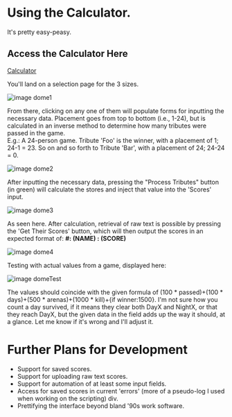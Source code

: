 # Using the Calculator.
It's pretty easy-peasy.

## Access the Calculator Here
[Calculator](https://hgsides.github.io/dome-calculator/scorecalc.html)

You'll land on a selection page for the 3 sizes.

![image dome1](https://i.imgur.com/bqVfuqE.png)

From there, clicking on any one of them will populate forms for inputting the necessary data.  Placement goes from top to bottom (i.e., 1-24), but is calculated in an inverse method to determine how many tributes were passed in the game.  
E.g.: A 24-person game.  Tribute 'Foo' is the winner, with a placement of 1; 24-1 = 23.  So on and so forth to Tribute 'Bar', with a placement of 24; 24-24 = 0.  

![image dome2](https://i.imgur.com/9URTFtG.png)

After inputting the necessary data, pressing the "Process Tributes" button (in green) will calculate the stores and inject that value into the 'Scores' input.  

![image dome3](https://i.imgur.com/0xGvXEi.png)

As seen here.  After calculation, retrieval of raw text is possible by pressing the 'Get Their Scores' button, which will then output the scores in an expected format of:
**#: (NAME) : (SCORE)**

![image dome4](https://i.imgur.com/hNF2zev.png)

Testing with actual values from a game, displayed here:

![image domeTest](https://i.imgur.com/YFSGl3C.png)

The values should coincide with the given formula of (100 * passed)+(100 * days)+(500 * arenas)+(1000 * kill)+{if winner:1500}.  I'm not sure how you count a day survived, if it means they clear both DayX and NightX, or that they reach DayX, but the given data in the field adds up the way it should, at a glance.  Let me know if it's wrong and I'll adjust it.

# Further Plans for Development
* Support for saved scores.
* Support for uploading raw text scores.
* Support for automation of at least some input fields.
* Access for saved scores in current 'errors' (more of a pseudo-log I used when working on the scripting) div.
* Prettifying the interface beyond bland '90s work software.
